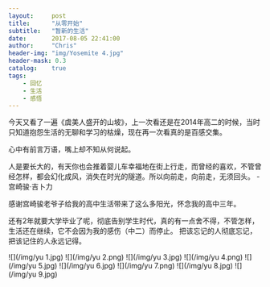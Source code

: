 ```yaml
---
layout:     post
title:      "从零开始"
subtitle:   "暂新的生活"
date:       2017-08-05 22:41:00
author:     "Chris"
header-img: "img/Yosemite 4.jpg"
header-mask: 0.3
catalog:    true
tags:
    - 回忆
    - 生活
	- 感悟
---
```





今天又看了一遍《虞美人盛开的山坡》，上一次看还是在2014年高二的时候，当时只知道抱怨生活的无聊和学习的枯燥，现在再一次看真的是百感交集。

心中有前言万语，嘴上却不知从何说起。

人是要长大的，有天你也会推着婴儿车幸福地在街上行走，而曾经的喜欢，不管曾经怎样，都会幻化成风，消失在时光的隧道。所以向前走，向前走，无须回头。              -宫崎骏·吉卜力

感谢宫崎骏老爷子给我的高中生活带来了这么多阳光，怀念我的高中三年。

还有2年就要大学毕业了呢，彻底告别学生时代，真的有一点舍不得，不管怎样，生活还在继续，它不会因为我的感伤（中二）而停止。
把该忘记的人彻底忘记，把该记住的人永远记得。

![](/img/yu 1.jpg)
![](/img/yu 2.png)
![](/img/yu 3.jpg)
![](/img/yu 4.png)
![](/img/yu 5.jpg)
![](/img/yu 6.jpg)
![](/img/yu 7.png)
![](/img/yu 8.jpg)
![](/img/yu 9.jpg)


